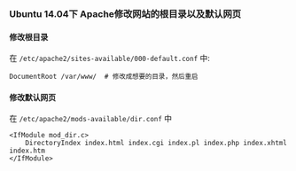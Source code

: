 ### Ubuntu 14.04下 Apache修改网站的根目录以及默认网页

#### 修改根目录

在 `/etc/apache2/sites-available/000-default.conf` 中:

```
DocumentRoot /var/www/  # 修改成想要的目录，然后重启
```

#### 修改默认网页

在 `/etc/apache2/mods-available/dir.conf` 中

```
<IfModule mod_dir.c>
    DirectoryIndex index.html index.cgi index.pl index.php index.xhtml index.htm 
</IfModule>
```
